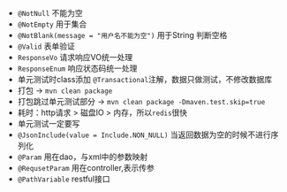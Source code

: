 
- `@NotNull` 不能为空
- `@NotEmpty` 用于集合
- `@NotBlank(message = "用户名不能为空")` 用于String 判断空格
- `@Valid` 表单验证
- `ResponseVo` 请求响应VO统一处理
- `ResponseEnum` 响应状态码统一处理
- 单元测试时class添加 `@Transactional`注解，数据只做测试，不修改数据库
- 打包 -> `mvn clean package `
- 打包跳过单元测试部分 ->  `mvn clean package -Dmaven.test.skip=true`
- 耗时：http请求 > 磁盘IO > 内存，所以`redis`很快
- 单元测试一定要写
- `@JsonInclude(value = Include.NON_NULL)`   当返回数据为空的时候不进行序列化
- `@Param` 用在dao，与xml中的参数映射
- `@RequsetParam` 用在controller,表示传参
- `@PathVariable` restful接口